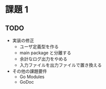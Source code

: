 # 課題 1

## TODO
- 実装の修正
  - ユーザ定義型を作る
  - main package と分離する
  - 余計なログ出力をやめる
  - 入力ファイルを出力ファイルで置き換える
- その他の課題要件
  - Go Modules
  - GoDoc
